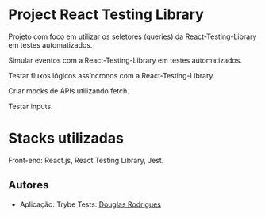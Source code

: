 
# Project React Testing Library

Projeto com foco em utilizar os seletores (queries) da React-Testing-Library em testes automatizados.

Simular eventos com a React-Testing-Library em testes automatizados.

Testar fluxos lógicos assíncronos com a React-Testing-Library.

Criar mocks de APIs utilizando fetch.

Testar inputs.



# Stacks utilizadas

Front-end: React.js, React Testing Library, Jest.


## Autores
- Aplicação: Trybe
Tests: [Douglas Rodrigues](https://www.github.com/Douglas-S-Rodrigues)
